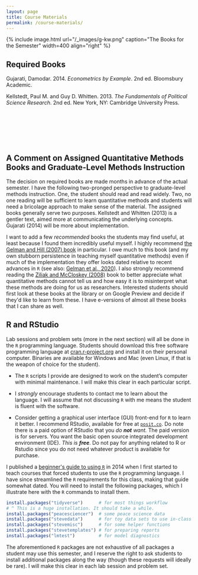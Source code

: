 ```yaml
---
layout: page
title: Course Materials
permalink: /course-materials/
---
```


{% include image.html url="/_images/g-kw.png" caption="The Books for the Semester" width=400 align="right" %}

## Required Books

Gujarati, Damodar. 2014. *Econometrics by Example*. 2nd ed. Bloomsbury Academic.

Kellstedt, Paul M. and Guy D. Whitten. 2013. *The Fundamentals of Political Science Research*. 2nd ed. New York, NY: Cambridge University Press.

<!-- Best, Henning and Christof Wolf (eds.). 2014. [The SAGE Handbook of Regression Analysis and Causal Inference](https://www.amazon.com/Handbook-Regression-Analysis-Causal-Inference/dp/1446252442). London, UK: SAGE Publications, Ltd. -->

<br />
<br />
<br />
<br />
<br />

## A Comment on Assigned Quantitative Methods Books and Graduate-Level Methods Instruction

The decision on required books are made months in advance of the actual semester. I have the following two-pronged perspective to graduate-level methods instruction. One, the student should read and read widely. Two, no one reading will be sufficient to learn quantitative methods and students will need a bricolage approach to make sense of the material. The assigned books generally serve two purposes. Kellstedt and Whitten (2013) is a gentler text, aimed more at communicating the underlying concepts. Gujarati (2014) will be more about implementation.

I want to add a few *recommended* books the students may find useful, at least because I found them incredibly useful myself. I highly recommend [the Gelman and Hill (2007) book](https://www.amazon.com/Analysis-Regression-Multilevel-Hierarchical-Analytical/dp/B00QAV71GO) in particular. I owe much to this book (and my own stubborn persistence in teaching myself quantitative methods) even if much of the implementation they offer looks dated relative to recent advances in `R` (see also: [Gelman et al., 2020](https://www.cambridge.org/core/books/regression-and-other-stories/DD20DD6C9057118581076E54E40C372C)). I also strongly recommend reading the [Ziliak and McCloskey (2008)](https://www.amazon.com/Cult-Statistical-Significance-Economics-Cognition/dp/0472050079) book to better appreciate what quantitative methods cannot tell us and how easy it is to misinterpret what these methods are doing for us as researchers. Interested students should first look at these books at the library or on Google Preview and decide if they'd like to learn from these. I have e-versions of almost all these books that I can share as well.


## R and RStudio

Lab sessions and problem sets (more in the next section) will all be done in the `R` programming language. Students should download this free software programming language at [cran.r-project.org](http://cran.r-project.org) and install it on their personal computer. Binaries are available for Windows and Mac (even Linux, if that is the weapon of choice for the student).

- The `R` scripts I provide are designed to work on the student’s computer with minimal maintenance. I will make this clear in each particular script.

- I *strongly* encourage students to contact me to learn about the language. I will assume that not discussing `R` with me means the student is fluent with the software.

- Consider getting a graphical user interface (GUI) front-end for `R` to learn it better. I recommend RStudio, available for free at [`posit.co`](https://posit.co/download/rstudio-desktop/). Do note there is a paid option of RStudio that you *do **not** want.* The paid version is for servers. You want the basic open source integrated development environment (IDE). *This is **free***. Do not pay for anything related to R or Rstudio since you do not need whatever product is available for purchase.


I published a [beginner's guide to using `R`](http://svmiller.com/blog/2014/08/a-beginners-guide-to-using-r/) in 2014 when I first started to teach courses that forced students to use the `R` programming language. I have since streamlined the `R` requirements for this class, making that guide somewhat dated. You will need to install the following packages, which I illustrate here with the `R` commands to install them. 

```r
install.packages("tidyverse")      # for most things workflow
# ^ This is a huge installation. It should take a while.
install.packages("peacesciencer")  # some peace science data
install.packages("stevedata")      # for toy data sets to use in-class
install.packages("stevemisc")      # for some helper functions
install.packages("stevetemplates") # for preparing reports
install.packages("lmtest")         # for model diagnostics
```

The aforementioned `R` packages are not exhaustive of all packages a student may use this semester, and I reserve the right to ask students to install additional packages along the way (though these requests will ideally be rare). I will make this clear in each lab session and problem set.

